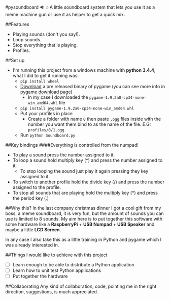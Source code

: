 #pysoundboard :sound: :notes:
A little soundboard system that lets you use it as a meme machine gun or use it as helper to get a quick mix.

##Features
- Playing sounds (don't you say!).
- Loop sounds.
- Stop everything that is playing.
- Profiles.

##Set up
- I'm running this project from a windows machine with **python 3.4.4**, what I did to get it running was:
  - `pip install wheel`
  - [Download](http://www.lfd.uci.edu/~gohlke/pythonlibs/#pygame) a pre released binary of pygame (you can see more info in [pygame download page](http://www.pygame.org/download.shtml))
    - In my case I downloaded the `pygame-1.9.2a0-cp34-none-win_amd64.whl` file
  - `pip install pygame-1.9.2a0-cp34-none-win_amd64.whl`
  - Put your profiles in place
    - Create a folder with name `0` then paste `.ogg` files inside with the number you want them bind to as the name of the file. E.G: `profiles/0/1.ogg`
  - Run `python Soundboard.py`

##Key bindings
####Everything is controlled from the numpad!
- To play a sound press the number assigned to it.
- To loop a sound hold multiply key (*) and press the number assigned to it.
  - To stop looping the sound just play it again pressing they key assigned to it.
- To switch to another profile hold the divide key (/) and press the number assigned to the profile.
- To stop all sounds that are playing hold the multiply key (*) and press the period key (.)

##Why this?
In the last company christmas dinner I got a cool gift from my boss, a meme soundboard,
it is very fun, but the amount of sounds you can use is limited to 8 sounds. My aim here
is to put together this software with some hardware like a **RaspberryPi** + **USB Numpad** + **USB Speaker**
and maybe a little **LCD Screen**.

In any case I also take this as a little training in Python and pygame which I was already interested in.

##Things I would like to achieve with this project
- [ ] Learn enough to be able to distribute a Python application
- [ ] Learn how to unit test Python applications
- [ ] Put together the hardware

##Collaborating
Any kind of collaboration, code, pointing me in the right direction, suggestions, is much appreciated.

